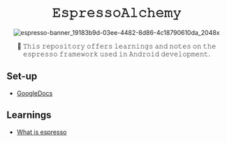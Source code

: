 <h1 align="center">𝙴𝚜𝚙𝚛𝚎𝚜𝚜𝚘𝙰𝚕𝚌𝚑𝚎𝚖𝚢</h1>

<div align="center">

![espresso-banner_19183b9d-03ee-4482-8d86-4c18790610da_2048x](https://github.com/devrath/EspressoAlchemy/assets/1456191/0ab28444-d5ce-41fa-ab59-6968857c78b1)

</div>

<div align="center">

🍂 𝚃𝚑𝚒𝚜 𝚛𝚎𝚙𝚘𝚜𝚒𝚝𝚘𝚛𝚢 𝚘𝚏𝚏𝚎𝚛𝚜 𝚕𝚎𝚊𝚛𝚗𝚒𝚗𝚐𝚜 𝚊𝚗𝚍 𝚗𝚘𝚝𝚎𝚜 𝚘𝚗 𝚝𝚑𝚎 𝚎𝚜𝚙𝚛𝚎𝚜𝚜𝚘 𝚏𝚛𝚊𝚖𝚎𝚠𝚘𝚛𝚔 𝚞𝚜𝚎𝚍 𝚒𝚗 𝙰𝚗𝚍𝚛𝚘𝚒𝚍 𝚍𝚎𝚟𝚎𝚕𝚘𝚙𝚖𝚎𝚗𝚝.

</div>


## Set-up
* [GoogleDocs](https://developer.android.com/training/testing/espresso/setup)

## Learnings
* [What is espresso](https://github.com/devrath/EspressoAlchemy/wiki/What-is-espresso)
